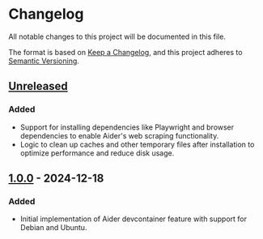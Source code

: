 # Changelog

All notable changes to this project will be documented in this file.

The format is based on [Keep a Changelog](https://keepachangelog.com/en/1.1.0/), and this project adheres to [Semantic Versioning](https://semver.org/spec/v2.0.0.html).

## [Unreleased]

### Added

- Support for installing dependencies like Playwright and browser dependencies to enable Aider's web scraping functionality.
- Logic to clean up caches and other temporary files after installation to optimize performance and reduce disk usage.

## [1.0.0] - 2024-12-18

### Added

- Initial implementation of Aider devcontainer feature with support for Debian and Ubuntu.

[Unreleased]: https://github.com/ivy/devcontainer-features/commits/main/src/aider
[1.0.0]: https://github.com/ivy/devcontainer-features/commits/main/src/aider?since=2024-12-18&until=2024-12-19
